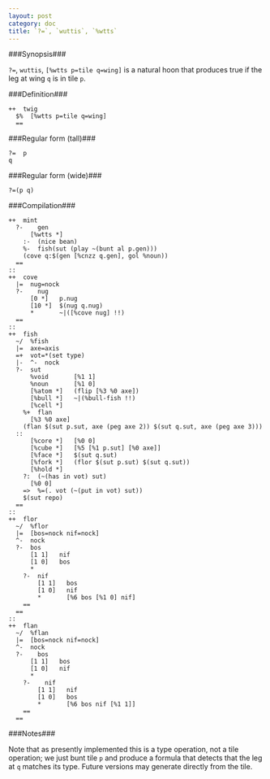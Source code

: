 ```yaml
---
layout: post
category: doc
title: `?=`, `wuttis`, `%wtts`
---
```


###Synopsis###

`?=`, `wuttis`, `[%wtts p=tile q=wing]` is a natural hoon that
produces true if the leg at wing `q` is in tile `p`.

###Definition###

    ++  twig  
      $%  [%wtts p=tile q=wing]
      ==

###Regular form (tall)###

    ?=  p
    q

###Regular form (wide)###

    ?=(p q)

###Compilation###
    
    ++  mint
      ?-    gen
          [%wtts *]  
        :-  (nice bean)
        %-  fish(sut (play ~(bunt al p.gen))) 
        (cove q:$(gen [%cnzz q.gen], gol %noun))
      ==
    ::
    ++  cove
      |=  nug=nock
      ?-    nug
          [0 *]   p.nug
          [10 *]  $(nug q.nug)
          *       ~|([%cove nug] !!)
      ==
    ::
    ++  fish
      ~/  %fish
      |=  axe=axis
      =+  vot=*(set type)
      |-  ^-  nock
      ?-  sut
          %void       [%1 1]
          %noun       [%1 0]
          [%atom *]   (flip [%3 %0 axe])
          [%bull *]   ~|(%bull-fish !!)
          [%cell *]
        %+  flan
          [%3 %0 axe]
        (flan $(sut p.sut, axe (peg axe 2)) $(sut q.sut, axe (peg axe 3)))
      ::
          [%core *]   [%0 0]
          [%cube *]   [%5 [%1 p.sut] [%0 axe]]
          [%face *]   $(sut q.sut)
          [%fork *]   (flor $(sut p.sut) $(sut q.sut))
          [%hold *]
        ?:  (~(has in vot) sut)
          [%0 0]
        =>  %=(. vot (~(put in vot) sut))
        $(sut repo)
      ==
    ::
    ++  flor
      ~/  %flor
      |=  [bos=nock nif=nock]
      ^-  nock
      ?-  bos
          [1 1]   nif
          [1 0]   bos
          *
        ?-  nif
            [1 1]   bos
            [1 0]   nif
            *       [%6 bos [%1 0] nif]
        ==
      ==
    ::
    ++  flan
      ~/  %flan
      |=  [bos=nock nif=nock]
      ^-  nock
      ?-    bos
          [1 1]   bos
          [1 0]   nif
          *
        ?-    nif
            [1 1]   nif
            [1 0]   bos
            *       [%6 bos nif [%1 1]]
        ==
      ==

###Notes###

Note that as presently implemented this is a type operation, not
a tile operation; we just bunt tile `p` and produce a formula
that detects that the leg at `q` matches its type.  Future
versions may generate directly from the tile.
